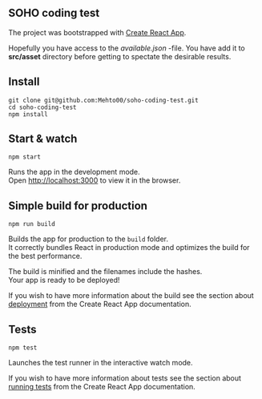 ## SOHO coding test

The project was bootstrapped with [Create React App](https://github.com/facebook/create-react-app).

Hopefully you have access to the *available.json* -file. You have add it to **src/asset** directory before getting to spectate the desirable results.

## Install

    git clone git@github.com:Mehto00/soho-coding-test.git
    cd soho-coding-test
    npm install

## Start & watch

    npm start

Runs the app in the development mode.<br>
Open [http://localhost:3000](http://localhost:3000) to view it in the browser.

## Simple build for production

    npm run build

Builds the app for production to the `build` folder.<br>
It correctly bundles React in production mode and optimizes the build for the best performance.

The build is minified and the filenames include the hashes.<br>
Your app is ready to be deployed!

If you wish to have more information about the build see the section about [deployment](https://facebook.github.io/create-react-app/docs/deployment) from the Create React App documentation.

## Tests 

    npm test

Launches the test runner in the interactive watch mode.

If you wish to have more information about tests see the section about [running tests](https://facebook.github.io/create-react-app/docs/running-tests) from the Create React App documentation.
